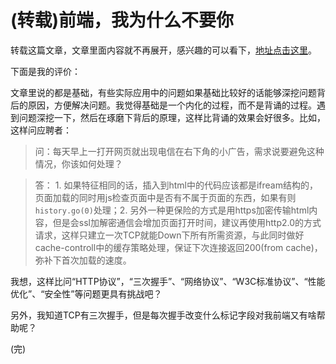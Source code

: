 # (转载)前端，我为什么不要你

转载这篇文章，文章里面内容就不再展开，感兴趣的可以看下，[地址点击这里](http://www.cnblogs.com/vans/p/4550356.html)。

下面是我的评价：

文章里说的都是基础，有些实际应用中的问题如果基础比较好的话能够深挖问题背后的原因，方便解决问题。我觉得基础是一个内化的过程，而不是背诵的过程。遇到问题深挖一下，然后在琢磨下背后的原理，这样比背诵的效果会好很多。比如，这样问应聘者：

> 问：每天早上一打开网页就出现电信在右下角的小广告，需求说要避免这种情况，你该如何处理？

> 答： 1. 如果特征相同的话，插入到html中的代码应该都是ifream结构的，页面加载的同时用js检查页面中是否有不属于页面的东西，如果有则```history.go(0)```处理；2. 另外一种更保险的方式是用https加密传输html内容，但是会ssl加解密通信会增加页面打开时间，建议再使用http2.0的方式请求，这样只建立一次TCP就能Down下所有所需资源，与此同时做好cache-controll中的缓存策略处理，保证下次连接返回200(from cache)，弥补下首次加载的速度。

我想，这样比问“HTTP协议”，“三次握手”、“网络协议”、“W3C标准协议”、“性能优化”、“安全性”等问题更具有挑战吧？

另外，我知道TCP有三次握手，但是每次握手改变什么标记字段对我前端又有啥帮助呢？

(完)